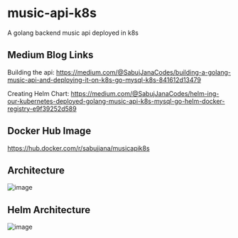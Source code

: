 # music-api-k8s
A golang backend music api deployed in k8s

## Medium Blog Links
Building the api: https://medium.com/@SabujJanaCodes/building-a-golang-music-api-and-deploying-it-on-k8s-go-mysql-k8s-841612d13479

Creating Helm Chart: https://medium.com/@SabujJanaCodes/helm-ing-our-kubernetes-deployed-golang-music-api-k8s-mysql-go-helm-docker-registry-e9f39252d589

## Docker Hub Image
https://hub.docker.com/r/sabujjana/musicapik8s

## Architecture
![image](https://user-images.githubusercontent.com/39147514/224630982-06befd8a-557b-470e-a257-00c36b024b7f.png)

## Helm Architecture
![image](https://user-images.githubusercontent.com/39147514/229269342-309ba25c-b55c-4451-b77c-0f687d0aa706.png)

